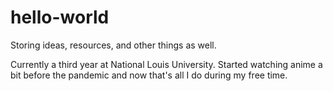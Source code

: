 # hello-world
Storing ideas, resources, and other things as well. 

Currently a third year at National Louis University.
Started watching anime a bit before the pandemic and now that's all I do during my free time.
